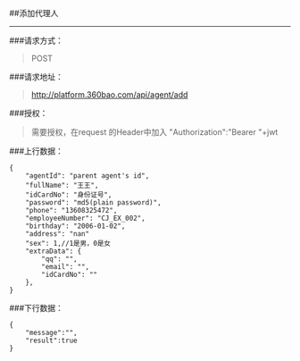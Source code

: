 ##添加代理人

------------

###请求方式：
> POST

###请求地址：
> http://platform.360bao.com/api/agent/add

###授权：
> 需要授权，在request 的Header中加入
"Authorization":"Bearer "+jwt
  
###上行数据：
```
{
    "agentId": "parent agent's id",
    "fullName": "王王",
    "idCardNo": "身份证号",
    "password": "md5(plain password)",
    "phone": "13608325472",
    "employeeNumber": "CJ_EX_002",
    "birthday": "2006-01-02",
    "address": "nan"
    "sex": 1,//1是男，0是女
    "extraData": {
        "qq": "",
        "email": "",
        "idCardNo": ""
    },
}

```

###下行数据：
```
{
    "message":"",
    "result":true
}
```

